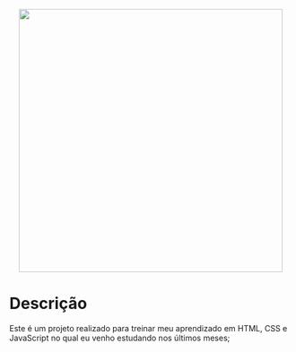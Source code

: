 <p align="center">
  <img width="470" src="src/to_assets/readme/myDrawingSite.gif">



# Descrição

Este é um projeto realizado para treinar meu aprendizado em HTML, CSS e JavaScript no qual eu venho estudando nos últimos meses;

